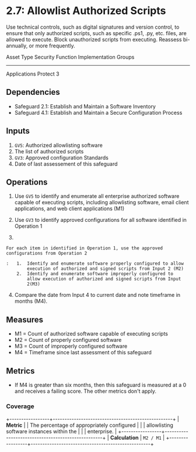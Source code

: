 # 2.7: Allowlist Authorized Scripts

Use technical controls, such as digital signatures and version control,
to ensure that only authorized scripts, such as specific .ps1, .py, etc.
files, are allowed to execute. Block unauthorized scripts from
executing. Reassess bi-annually, or more frequently.

  Asset Type     Security Function   Implementation Groups
  -------------- ------------------- -----------------------
  Applications   Protect             3

## Dependencies

-   Safeguard 2.1: Establish and Maintain a Software Inventory
-   Safeguard 4.1: Establish and Maintain a Secure Configuration Process

## Inputs

1.  `GV5`: Authorized allowlisting software
2.  The list of authorized scripts
3.  `GV3`: Approved configuration Standards
4.  Date of last assessement of this safeguard

## Operations

1.  Use `GV5` to identify and enumerate all enterprise authorized
    software capable of executing scripts, including allowlisting
    software, email client applications, and web client applications
    (M1)

2.  Use `GV3` to identify approved configurations for all software
    identified in Operation 1

3.  

    For each item in identified in Operation 1, use the approved configurations from Operation 2

    :   1.  Identify and enumerate software properly configured to allow
            execution of authorized and signed scripts from Input 2 (M2)
        2.  Identify and enumerate software improperly configured to
            allow execution of authorized and signed scripts from Input
            2(M3)

4.  Compare the date from Input 4 to current date and note timeframe in
    months (M4).

## Measures

-   M1 = Count of authorized software capable of executing scripts
-   M2 = Count of properly configured software
-   M3 = Count of improperly configured software
-   M4 = Timeframe since last assessment of this safeguard

## Metrics

-   If M4 is greater than six months, then this safeguard is measured at
    a 0 and receives a failing score. The other metrics don't apply.

### Coverage

+-----------------+---------------------------------------------------+
| **Metric**      | | The percentage of appropriately configured      |
|                 |   allowlisting software instances within the      |
|                 |   enterprise.                                     |
+-----------------+---------------------------------------------------+
| **Calculation** | `M2 / M1`                                         |
+-----------------+---------------------------------------------------+
